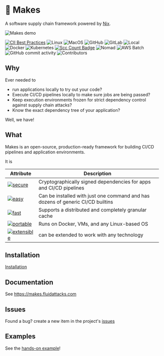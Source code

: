 # 🦄 Makes

A software supply chain framework
powered by [Nix](https://nixos.org/).

![Makes demo](/docs/src/assets/demo.svg "Makes demo")

[![CII Best Practices](https://bestpractices.coreinfrastructure.org/projects/5703/badge)](https://bestpractices.coreinfrastructure.org/projects/5703)
![Linux](https://img.shields.io/badge/Linux-blue)
![MacOS](https://img.shields.io/badge/MacOS-blue)
![GitHub](https://img.shields.io/badge/GitHub-brightgreen)
![GitLab](https://img.shields.io/badge/GitLab-brightgreen)
![Local](https://img.shields.io/badge/Local-brightgreen)
![Docker](https://img.shields.io/badge/Docker-brightgreen)
![Kubernetes](https://img.shields.io/badge/Kubernetes-brightgreen)
[![Scc Count Badge](https://sloc.xyz/github/fluidattacks/makes/?category=lines)](https://github.com/fluidattacks/makes/)
![Nomad](https://img.shields.io/badge/Nomad-brightgreen)
![AWS Batch](https://img.shields.io/badge/AWS%20Batch-brightgreen)
![GitHub commit activity](https://img.shields.io/github/commit-activity/m/fluidattacks/makes?color=blueviolet&label=Commits&labelColor=blueviolet)
![Contributors](https://img.shields.io/github/contributors/fluidattacks/makes?color=blueviolet&label=Contributors&labelColor=blueviolet)

## Why

Ever needed to

- run applications locally
  to try out your code?
- Execute CI/CD pipelines locally
  to make sure jobs are being passed?
- Keep execution environments frozen
  for strict dependency control
  against supply chain attacks?
- Know the exact dependency tree of your application?

Well, we have!

## What

Makes is an open-source, production-ready framework
for building CI/CD pipelines
and application environments.

It is

| Attribute                                                                                         | Description                                                                     |
| ------------------------------------------------------------------------------------------------- | ------------------------------------------------------------------------------- |
| [<img src="https://img.shields.io/badge/attr-secure-brightgreen.svg" alt="secure">](#secure)      | Cryptographically signed dependencies for apps and CI/CD pipelines              |
| [<img src="https://img.shields.io/badge/attr-easy-orange.svg" alt="easy">](#easy)                 | Can be installed with just one command and has dozens of generic CI/CD builtins |
| [<img src="https://img.shields.io/badge/attr-fast-blueviolet.svg" alt="fast">](#fast)             | Supports a distributed and completely granular cache                            |
| [<img src="https://img.shields.io/badge/attr-portable-violet.svg" alt="portable">](#portable)     | Runs on Docker, VMs, and any Linux-based OS                                     |
| [<img src="https://img.shields.io/badge/attr-extensible-blue.svg" alt="extensible">](#extensible) | can be extended to work with any technology                                     |

## Installation

[Installation](https://makes.fluidattacks.com/getting-started/#installation)

## Documentation

See https://makes.fluidattacks.com

## Issues

Found a bug?
create a new item
in the project's [issues](https://github.com/fluidattacks/makes/issues)

## Examples

See the [hands-on example](https://github.com/fluidattacks/makes-example)!
